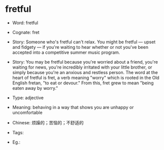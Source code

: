 # fretful

- Word: fretful
- Cognate: fret
- Story: Someone who's fretful can't relax. You might be fretful — upset and fidgety — if you're waiting to hear whether or not you've been accepted into a competitive summer music program.
- Story: You may be fretful because you're worried about a friend, you're waiting for news, you're incredibly irritated with your little brother, or simply because you're an anxious and restless person. The word at the heart of fretful is fret, a verb meaning "worry" which is rooted in the Old English fretan, "to eat or devour." From this, fret grew to mean "being eaten away by worry."

- Type: adjective
- Meaning: behaving in a way that shows you are unhappy or uncomfortable
- Chinese: 烦躁的；苦恼的；不舒适的
- Tags: 
- Eg.: 

